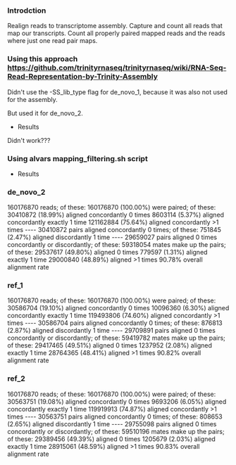 ### Introdction

Realign reads to transcriptome assembly.
Capture and count all reads that map our transcripts.
Count all properly paired mapped reads and the reads where just one read pair maps.

### Using this approach https://github.com/trinityrnaseq/trinityrnaseq/wiki/RNA-Seq-Read-Representation-by-Trinity-Assembly

Didn't use the -SS_lib_type flag for de_novo_1, because it was also not used for the assembly.

But used it for de_novo_2.

* Results

Didn't work???

### Using alvars mapping_filtering.sh script

* Results

### de_novo_2

160176870 reads; of these:
  160176870 (100.00%) were paired; of these:
    30410872 (18.99%) aligned concordantly 0 times
    8603114 (5.37%) aligned concordantly exactly 1 time
    121162884 (75.64%) aligned concordantly >1 times
    ----
    30410872 pairs aligned concordantly 0 times; of these:
      751845 (2.47%) aligned discordantly 1 time
    ----
    29659027 pairs aligned 0 times concordantly or discordantly; of these:
      59318054 mates make up the pairs; of these:
        29537617 (49.80%) aligned 0 times
        779597 (1.31%) aligned exactly 1 time
        29000840 (48.89%) aligned >1 times
90.78% overall alignment rate


### ref_1

160176870 reads; of these:
  160176870 (100.00%) were paired; of these:
    30586704 (19.10%) aligned concordantly 0 times
    10096360 (6.30%) aligned concordantly exactly 1 time
    119493806 (74.60%) aligned concordantly >1 times
    ----
    30586704 pairs aligned concordantly 0 times; of these:
      876813 (2.87%) aligned discordantly 1 time
    ----
    29709891 pairs aligned 0 times concordantly or discordantly; of these:
      59419782 mates make up the pairs; of these:
        29417465 (49.51%) aligned 0 times
        1237952 (2.08%) aligned exactly 1 time
        28764365 (48.41%) aligned >1 times
90.82% overall alignment rate

### ref_2

160176870 reads; of these:
  160176870 (100.00%) were paired; of these:
    30563751 (19.08%) aligned concordantly 0 times
    9693206 (6.05%) aligned concordantly exactly 1 time
    119919913 (74.87%) aligned concordantly >1 times
    ----
    30563751 pairs aligned concordantly 0 times; of these:
      808653 (2.65%) aligned discordantly 1 time
    ----
    29755098 pairs aligned 0 times concordantly or discordantly; of these:
      59510196 mates make up the pairs; of these:
        29389456 (49.39%) aligned 0 times
        1205679 (2.03%) aligned exactly 1 time
        28915061 (48.59%) aligned >1 times
90.83% overall alignment rate
